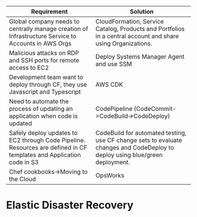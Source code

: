 | Requirement | Solution |
| --- | --- |
| Global company needs to centrally manage creation of Infrastructure Service to Accounts in AWS Orgs|CloudFormation, Service Catalog, Products and Portfolios in a central account and share using Organizations.|
|Malicious attacks on RDP and SSH ports for remote access to EC2|Deploy Systems Manager Agent and use SSM|
|Development team want to deploy through CF, they use Javascript and Typescript|AWS CDK|
|Need to automate the process of updating an application when code is updated|CodePipeline (CodeCommit->CodeBuild->CodeDeploy)|
|Safely deploy updates to EC2 through Code Pipeline. Resources are defined in CF templates and Application code in S3|CodeBuild for automated testing, use CF change sets to evaluate changes and CodeDeploy to deploy using blue/green deployment.|
|Chef cookbooks->Moving to the Cloud|OpsWorks|

# Elastic Disaster Recovery


